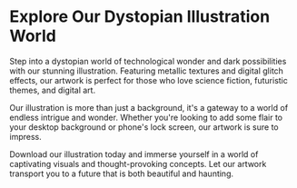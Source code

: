 <!--font:Roboto-->

# Explore Our Dystopian Illustration World

Step into a dystopian world of technological wonder and dark possibilities with our stunning illustration. Featuring metallic textures and digital glitch effects, our artwork is perfect for those who love science fiction, futuristic themes, and digital art.

Our illustration is more than just a background, it's a gateway to a world of endless intrigue and wonder. Whether you're looking to add some flair to your desktop background or phone's lock screen, our artwork is sure to impress.

Download our illustration today and immerse yourself in a world of captivating visuals and thought-provoking concepts. Let our artwork transport you to a future that is both beautiful and haunting.

<!--

Write me markdown content of website with wallpaper:

"A wallpaper featuring a stylized illustration of a dystopian future, with metallic textures and digital glitch effects."

The header of the page should not be copy of the text but rather a real content of the website which is using this wallpaper.


---


# Dystopian Future Wallpaper

Welcome to our website featuring a stunning wallpaper of a dystopian future. This wallpaper showcases a stylized illustration with metallic textures and digital glitch effects, creating a unique and captivating visual experience.

Our wallpaper is perfect for those who love science fiction, futuristic themes, and digital art. Whether you're looking to spruce up your desktop background or add some flair to your phone's lock screen, this wallpaper is sure to impress.

Download our dystopian future wallpaper today and transport yourself to a world of technological wonder and dark possibilities.


---


Heading should not include word "wallpaper". The website should not be about the wallpaper itself, wallpaper is just a related background, rewrite whole content.


---


# Explore a Dystopian Future with our Stunning Illustration

Step into a world of dystopian wonder with our stunning illustration featuring metallic textures and digital glitch effects. Our artwork is the perfect background for those who love science fiction, futuristic themes, and digital art.

Immerse yourself in a world of dark possibilities and technological advancements with our captivating illustration. Whether you're looking to add some flair to your desktop background or phone's lock screen, our artwork is sure to impress.

Download our illustration today and explore the depths of a dystopian future. Let our artwork transport you to a world of endless possibilities and intrigue.


---


Heading is too long, rewrite whole content.


---


# Discover a Dystopian Future with Our Captivating Illustration

Experience the captivating world of a dystopian future with our stunning illustration. Featuring metallic textures and digital glitch effects, our artwork is perfect for those who love science fiction, futuristic themes, and digital art.

Our illustration is more than just a background, it's a portal to a world of dark possibilities and technological advancements. Whether you're looking to add some flair to your desktop background or phone's lock screen, our artwork is sure to impress.

Download our illustration today and discover a world of endless intrigue and wonder. Let our artwork transport you to a future that is both beautiful and haunting.


---


Heading is too long, rewrite whole content.


---


# Enter a Dystopian World with Our Stunning Illustration

Step into a dystopian world of technological wonder and dark possibilities with our stunning illustration. Featuring metallic textures and digital glitch effects, our artwork is perfect for those who love science fiction, futuristic themes, and digital art.

Our illustration is more than just a background, it's a gateway to a world of endless intrigue and wonder. Whether you're looking to add some flair to your desktop background or phone's lock screen, our artwork is sure to impress.

Download our illustration today and immerse yourself in a world of captivating visuals and thought-provoking concepts. Let our artwork transport you to a future that is both beautiful and haunting.


---


Write me a Google font which is best fitting for the website.

Pick from the list:
- Orbitron
- Lato
- Alegreya
- Lobster
- Roboto
- Dancing Script
- Raleway
- Open Sans
- Inter
- Great Vibes
- Poppins
- Playfair Display
- Futura
- IBM Plex Sans
- Exo 2
- Montserrat
- Barlow Condensed


Write just the font name nothing else.


---


Roboto

-->
